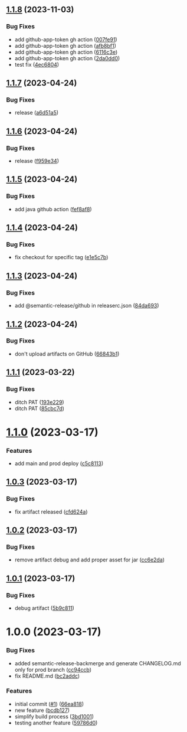 ## [1.1.8](https://github.com/sfat/semantic-release-spring-boot-playground/compare/1.1.7...1.1.8) (2023-11-03)


### Bug Fixes

* add github-app-token gh action ([007fe91](https://github.com/sfat/semantic-release-spring-boot-playground/commit/007fe910c5da3be7402f8a6fbf1bec575a54d420))
* add github-app-token gh action ([afb8bf1](https://github.com/sfat/semantic-release-spring-boot-playground/commit/afb8bf1b59d1b45280631cb9178a40910e9f878a))
* add github-app-token gh action ([6116c3e](https://github.com/sfat/semantic-release-spring-boot-playground/commit/6116c3e9689b2a3cf3251f7fd04d1830e87419f4))
* add github-app-token gh action ([2da0dd0](https://github.com/sfat/semantic-release-spring-boot-playground/commit/2da0dd0cadc54b16a54fe0441b52c0ed6e8f05db))
* test fix ([4ec6804](https://github.com/sfat/semantic-release-spring-boot-playground/commit/4ec68044e62839e7d311e032285e88b14dc7cb94))

## [1.1.7](https://github.com/sfat/semantic-release-spring-boot-playground/compare/1.1.6...1.1.7) (2023-04-24)


### Bug Fixes

* release ([a6d51a5](https://github.com/sfat/semantic-release-spring-boot-playground/commit/a6d51a5c6cb5434bc2597beff2da6f34d55ddf1e))

## [1.1.6](https://github.com/sfat/semantic-release-spring-boot-playground/compare/1.1.5...1.1.6) (2023-04-24)


### Bug Fixes

* release ([f959e34](https://github.com/sfat/semantic-release-spring-boot-playground/commit/f959e3439b33a7fb010349eff16a3fe22ac97829))

## [1.1.5](https://github.com/sfat/semantic-release-spring-boot-playground/compare/1.1.4...1.1.5) (2023-04-24)


### Bug Fixes

* add java github action ([fef8af8](https://github.com/sfat/semantic-release-spring-boot-playground/commit/fef8af843f9ace191ea48c7e766b4852b45b8340))

## [1.1.4](https://github.com/sfat/semantic-release-spring-boot-playground/compare/1.1.3...1.1.4) (2023-04-24)


### Bug Fixes

* fix checkout for specific tag ([e1e5c7b](https://github.com/sfat/semantic-release-spring-boot-playground/commit/e1e5c7b85b30239eced4add5ac32023757fae9ed))

## [1.1.3](https://github.com/sfat/semantic-release-spring-boot-playground/compare/1.1.2...1.1.3) (2023-04-24)


### Bug Fixes

* add @semantic-release/github in releaserc.json ([84da693](https://github.com/sfat/semantic-release-spring-boot-playground/commit/84da693aa002d951522772bc574e426ebcd1d797))

## [1.1.2](https://github.com/sfat/semantic-release-spring-boot-playground/compare/1.1.1...1.1.2) (2023-04-24)


### Bug Fixes

* don't upload artifacts on GitHub ([66843b1](https://github.com/sfat/semantic-release-spring-boot-playground/commit/66843b1ab55a51e4017fb78f76443e0cf64b38f6))

## [1.1.1](https://github.com/sfat/semantic-release-spring-boot-playground/compare/1.1.0...1.1.1) (2023-03-22)


### Bug Fixes

* ditch PAT ([193e229](https://github.com/sfat/semantic-release-spring-boot-playground/commit/193e229925d409db5fac4edeeab0bbc33cba01dd))
* ditch PAT ([85cbc7d](https://github.com/sfat/semantic-release-spring-boot-playground/commit/85cbc7d70cf0136f9ca10fe78172d9161b397488))

# [1.1.0](https://github.com/sfat/semantic-release-spring-boot-playground/compare/1.0.3...1.1.0) (2023-03-17)


### Features

* add main and prod deploy ([c5c8113](https://github.com/sfat/semantic-release-spring-boot-playground/commit/c5c811348ec75b829df8d15bd8d8850ef56bc7ac))

## [1.0.3](https://github.com/sfat/semantic-release-spring-boot-playground/compare/1.0.2...1.0.3) (2023-03-17)


### Bug Fixes

* fix artifact released ([cfd624a](https://github.com/sfat/semantic-release-spring-boot-playground/commit/cfd624a2fc70351788773bd29bb79eec02757e04))

## [1.0.2](https://github.com/sfat/semantic-release-spring-boot-playground/compare/1.0.1...1.0.2) (2023-03-17)


### Bug Fixes

* remove artifact debug and add proper asset for jar ([cc6e2da](https://github.com/sfat/semantic-release-spring-boot-playground/commit/cc6e2da78c90dc8c2c58d34872f76d5c424d8567))

## [1.0.1](https://github.com/sfat/semantic-release-spring-boot-playground/compare/1.0.0...1.0.1) (2023-03-17)


### Bug Fixes

* debug artifact ([5b9c811](https://github.com/sfat/semantic-release-spring-boot-playground/commit/5b9c81120c4a9e9cec258d6841cb306b45d8ddfa))

# 1.0.0 (2023-03-17)


### Bug Fixes

* added semantic-release-backmerge and generate CHANGELOG.md only for prod branch ([cc94ccb](https://github.com/sfat/semantic-release-spring-boot-playground/commit/cc94ccbe09a2ab894ddcbbf9a8d599af6022654a))
* fix README.md ([bc2addc](https://github.com/sfat/semantic-release-spring-boot-playground/commit/bc2addce793045ebe2bf47bb2ab2e1e768492959))


### Features

* initial commit ([#1](https://github.com/sfat/semantic-release-spring-boot-playground/issues/1)) ([66ea818](https://github.com/sfat/semantic-release-spring-boot-playground/commit/66ea818f75804b14b6708cb20b10783bb18d82a4))
* new feature ([bcdb127](https://github.com/sfat/semantic-release-spring-boot-playground/commit/bcdb127121484f6e23c85588d19686500abf09cd))
* simplify build process ([3bd1001](https://github.com/sfat/semantic-release-spring-boot-playground/commit/3bd10016ed3880f7c4b0f381a06956f3fd4b6c7b))
* testing another feature ([59786d0](https://github.com/sfat/semantic-release-spring-boot-playground/commit/59786d019fe7e830e0c73a67baca61246b669c72))
